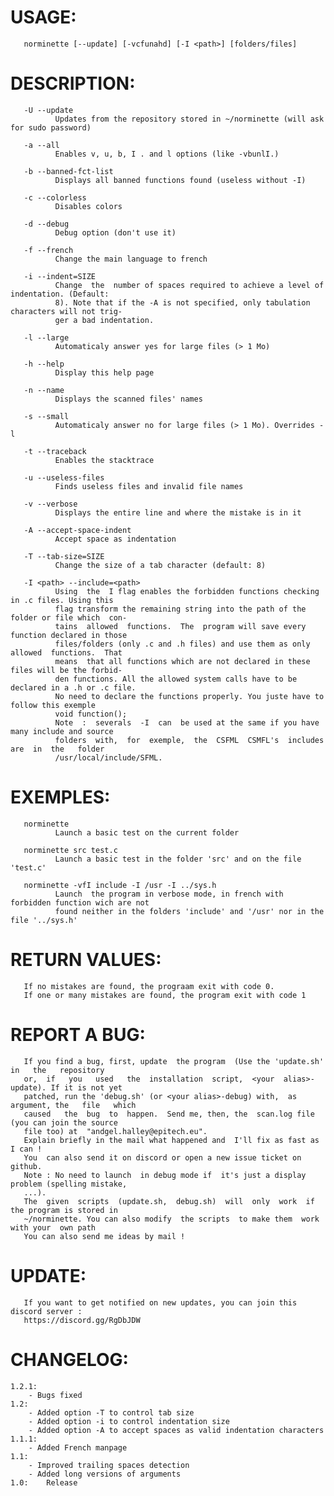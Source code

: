 # USAGE:
       norminette [--update] [-vcfunahd] [-I <path>] [folders/files]

# DESCRIPTION:
       -U --update
              Updates from the repository stored in ~/norminette (will ask for sudo password)

       -a --all
              Enables v, u, b, I . and l options (like -vbunlI.)

       -b --banned-fct-list
              Displays all banned functions found (useless without -I)

       -c --colorless
              Disables colors

       -d --debug
              Debug option (don't use it)

       -f --french
              Change the main language to french

       -i --indent=SIZE
              Change  the  number of spaces required to achieve a level of indentation. (Default:
              8). Note that if the -A is not specified, only tabulation characters will not trig‐
              ger a bad indentation.

       -l --large
              Automaticaly answer yes for large files (> 1 Mo)

       -h --help
              Display this help page

       -n --name
              Displays the scanned files' names

       -s --small
              Automaticaly answer no for large files (> 1 Mo). Overrides -l

       -t --traceback
              Enables the stacktrace

       -u --useless-files
              Finds useless files and invalid file names

       -v --verbose
              Displays the entire line and where the mistake is in it

       -A --accept-space-indent
              Accept space as indentation

       -T --tab-size=SIZE
              Change the size of a tab character (default: 8)

       -I <path> --include=<path>
              Using  the  I flag enables the forbidden functions checking in .c files. Using this
              flag transform the remaining string into the path of the folder or file which  con‐
              tains  allowed  functions.  The  program will save every function declared in those
              files/folders (only .c and .h files) and use them as only allowed  functions.  That
              means  that all functions which are not declared in these files will be the forbid‐
              den functions. All the allowed system calls have to be declared in a .h or .c file.
              No need to declare the functions properly. You juste have to follow this exemple
              void function();
              Note  :  severals  -I  can  be used at the same if you have many include and source
              folders  with,  for  exemple,  the  CSFML  CSMFL's  includes  are  in  the   folder
              /usr/local/include/SFML.

# EXEMPLES:
       norminette
              Launch a basic test on the current folder

       norminette src test.c
              Launch a basic test in the folder 'src' and on the file 'test.c'

       norminette -vfI include -I /usr -I ../sys.h
              Launch  the program in verbose mode, in french with forbidden function wich are not
              found neither in the folders 'include' and '/usr' nor in the file '../sys.h'

# RETURN VALUES:
       If no mistakes are found, the prograam exit with code 0.
       If one or many mistakes are found, the program exit with code 1

# REPORT A BUG:
       If you find a bug, first, update  the program  (Use the 'update.sh'  in   the   repository
       or,  if   you   used   the  installation  script,  <your  alias>-update). If it is not yet
       patched, run the 'debug.sh' (or <your alias>-debug) with,  as argument, the   file   which
       caused   the  bug  to  happen.  Send me, then, the  scan.log file (you can join the source
       file too) at  "andgel.halley@epitech.eu".
       Explain briefly in the mail what happened and  I'll fix as fast as I can !
       You  can also send it on discord or open a new issue ticket on github.
       Note : No need to launch  in debug mode if  it's just a display problem (spelling mistake,
       ...).
       The  given  scripts  (update.sh,  debug.sh)  will  only  work  if the program is stored in
       ~/norminette. You can also modify  the scripts  to make them  work with your  own path
       You can also send me ideas by mail !

# UPDATE:
       If you want to get notified on new updates, you can join this discord server :
       https://discord.gg/RgDbJDW

# CHANGELOG:
	1.2.1:
		- Bugs fixed
	1.2:
		- Added option -T to control tab size
		- Added option -i to control indentation size
		- Added option -A to accept spaces as valid indentation characters
	1.1.1:
		- Added French manpage
	1.1:
		- Improved trailing spaces detection
		- Added long versions of arguments
	1.0:	Release